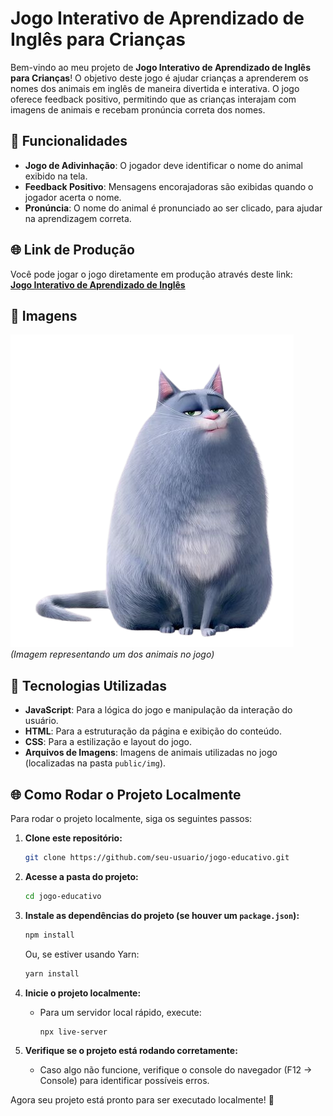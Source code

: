 # Jogo Interativo de Aprendizado de Inglês para Crianças

Bem-vindo ao meu projeto de **Jogo Interativo de Aprendizado de Inglês para Crianças**! O objetivo deste jogo é ajudar crianças a aprenderem os nomes dos animais em inglês de maneira divertida e interativa. O jogo oferece feedback positivo, permitindo que as crianças interajam com imagens de animais e recebam pronúncia correta dos nomes.

## 🧩 Funcionalidades

- **Jogo de Adivinhação**: O jogador deve identificar o nome do animal exibido na tela.
- **Feedback Positivo**: Mensagens encorajadoras são exibidas quando o jogador acerta o nome.
- **Pronúncia**: O nome do animal é pronunciado ao ser clicado, para ajudar na aprendizagem correta.

## 🌐 **Link de Produção** 

Você pode jogar o jogo diretamente em produção através deste link:  
[**Jogo Interativo de Aprendizado de Inglês**](https://jogo-educativo-sigma.vercel.app)

## 📸 Imagens

![Exemplo do Jogo](public/img/gato.png)  
*(Imagem representando um dos animais no jogo)*

## 🚀 Tecnologias Utilizadas

- **JavaScript**: Para a lógica do jogo e manipulação da interação do usuário.
- **HTML**: Para a estruturação da página e exibição do conteúdo.
- **CSS**: Para a estilização e layout do jogo.
- **Arquivos de Imagens**: Imagens de animais utilizadas no jogo (localizadas na pasta `public/img`).

## 🌐 Como Rodar o Projeto Localmente

Para rodar o projeto localmente, siga os seguintes passos:

1. **Clone este repositório:**
   ```bash
   git clone https://github.com/seu-usuario/jogo-educativo.git
   ```

2. **Acesse a pasta do projeto:**
   ```bash
   cd jogo-educativo
   ```

3. **Instale as dependências do projeto (se houver um `package.json`):**
   ```bash
   npm install
   ```
   Ou, se estiver usando Yarn:
   ```bash
   yarn install
   ```

4. **Inicie o projeto localmente:**
   - Para um servidor local rápido, execute:
     ```bash
     npx live-server
     ```

5. **Verifique se o projeto está rodando corretamente:**
   - Caso algo não funcione, verifique o console do navegador (F12 → Console) para identificar possíveis erros.

Agora seu projeto está pronto para ser executado localmente! 🚀
